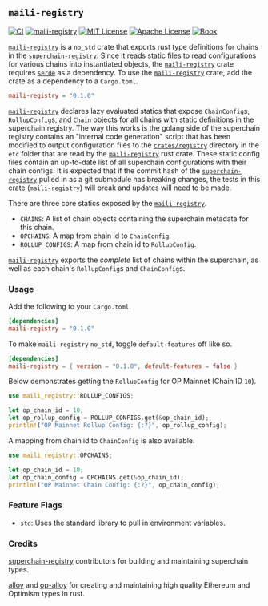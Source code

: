 ## `maili-registry`

<a href="https://github.com/op-rs/maili/actions/workflows/ci.yml"><img src="https://github.com/op-rs/maili/actions/workflows/ci.yml/badge.svg?label=ci" alt="CI"></a>
<a href="https://crates.io/crates/maili-registry"><img src="https://img.shields.io/crates/v/maili-registry.svg?label=maili-registry&labelColor=2a2f35" alt="maili-registry"></a>
<a href="https://github.com/op-rs/maili/blob/main/LICENSE-MIT"><img src="https://img.shields.io/badge/License-MIT-d1d1f6.svg?label=license&labelColor=2a2f35" alt="MIT License"></a>
<a href="https://github.com/op-rs/maili/blob/main/LICENSE-APACHE"><img src="https://img.shields.io/badge/License-APACHE-d1d1f6.svg?label=license&labelColor=2a2f35" alt="Apache License"></a>
<a href="https://op-rs.github.io/maili"><img src="https://img.shields.io/badge/Book-854a15?logo=mdBook&labelColor=2a2f35" alt="Book"></a>


[`maili-registry`][sc] is a `no_std` crate that exports rust type definitions for chains
in the [`superchain-registry`][osr]. Since it reads static files to read configurations for
various chains into instantiated objects, the [`maili-registry`][sc] crate requires
[`serde`][serde] as a dependency. To use the [`maili-registry`][sc] crate, add the crate
as a dependency to a `Cargo.toml`.

```toml
maili-registry = "0.1.0"
```

[`maili-registry`][sc] declares lazy evaluated statics that expose `ChainConfig`s, `RollupConfig`s,
and `Chain` objects for all chains with static definitions in the superchain registry. The way this works
is the golang side of the superchain registry contains an "internal code generation" script that has
been modified to output configuration files to the [`crates/registry`][s] directory in the
`etc` folder that are read by the [`maili-registry`][sc] rust crate. These static config files
contain an up-to-date list of all superchain configurations with their chain configs. It is expected
that if the commit hash of the [`superchain-registry`][osr] pulled in as a git submodule has breaking
changes, the tests in this crate (`maili-registry`) will break and updates will need to be made.

There are three core statics exposed by the [`maili-registry`][sc].
- `CHAINS`: A list of chain objects containing the superchain metadata for this chain.
- `OPCHAINS`: A map from chain id to `ChainConfig`.
- `ROLLUP_CONFIGS`: A map from chain id to `RollupConfig`.

[`maili-registry`][sc] exports the _complete_ list of chains within the superchain, as well as each
chain's `RollupConfig`s and `ChainConfig`s.


### Usage

Add the following to your `Cargo.toml`.

```toml
[dependencies]
maili-registry = "0.1.0"
```

To make `maili-registry` `no_std`, toggle `default-features` off like so.

```toml
[dependencies]
maili-registry = { version = "0.1.0", default-features = false }
```

Below demonstrates getting the `RollupConfig` for OP Mainnet (Chain ID `10`).

```rust
use maili_registry::ROLLUP_CONFIGS;

let op_chain_id = 10;
let op_rollup_config = ROLLUP_CONFIGS.get(&op_chain_id);
println!("OP Mainnet Rollup Config: {:?}", op_rollup_config);
```

A mapping from chain id to `ChainConfig` is also available.

```rust
use maili_registry::OPCHAINS;

let op_chain_id = 10;
let op_chain_config = OPCHAINS.get(&op_chain_id);
println!("OP Mainnet Chain Config: {:?}", op_chain_config);
```


### Feature Flags

- `std`: Uses the standard library to pull in environment variables.


### Credits

[superchain-registry][osr] contributors for building and maintaining superchain types.

[alloy] and [op-alloy] for creating and maintaining high quality Ethereum and Optimism types in rust.


<!-- Hyperlinks -->

[serde]: https://crates.io/crates/serde
[alloy]: https://github.com/alloy-rs/alloy
[op-alloy]: https://github.com/alloy-rs/op-alloy
[op-superchain]: https://docs.optimism.io/stack/explainer
[osr]: https://github.com/ethereum-optimism/superchain-registry

[s]: ./crates/registry
[sc]: https://crates.io/crates/maili-registry
[g]: https://crates.io/crates/maili-genesis

[chains]: https://docs.rs/maili-registry/latest/superchain/struct.CHAINS.html
[opchains]: https://docs.rs/maili-registry/latest/superchain/struct.OPCHAINS.html
[rollups]: https://docs.rs/maili-registry/latest/superchain/struct.ROLLUP_CONFIGS.html
